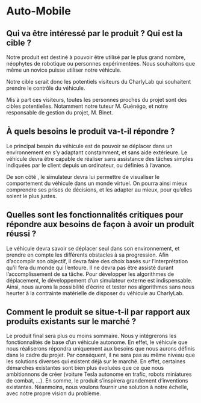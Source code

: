 # Auto-Mobile

## Qui va être intéressé par le produit ? Qui est la cible ?
Notre produit est destiné à pouvoir être utilisé par le plus grand nombre, néophytes de robotique ou personnes expérimentées. Nous souhaitons que même un novice puisse utiliser notre véhicule.

Notre cible serait donc les potentiels visiteurs du CharlyLab qui souhaitent prendre le contrôle du véhicule.

Mis à part ces visiteurs, toutes les personnes proches du projet sont des cibles potentielles. Notamment notre tuteur M. Guénégo, et notre responsable de gestion du projet, M. Binet.

## À quels besoins le produit va-t-il répondre ?
Le principal besoin du véhicule est de pouvoir se déplacer dans un environnement en s’y adaptant constamment, et sans aide extérieure. Le véhicule devra être capable de réaliser sans assistance des tâches simples indiquées par le client depuis un ordinateur, ou définies à l’avance.

De son côté , le simulateur devra lui permettre de visualiser le comportement du véhicule dans un monde virtuel. On pourra ainsi mieux comprendre ses prises de décisions, et les adapter au mieux, pour qu’elles soient le plus justes.

## Quelles sont les fonctionnalités critiques pour répondre aux besoins de façon à avoir un produit réussi ?
Le véhicule devra savoir se déplacer seul dans son environnement, et prendre en compte les différents obstacles à sa progression. Afin d’accomplir son objectif, il devra faire des choix basés sur l’interprétation qu’il fera du monde qui l’entoure. Il ne devra pas être assisté durant l’accomplissement de sa tâche. Pour développer les algorithmes de déplacement, le développement d’un simulateur externe est indispensable. Ainsi, nous aurons la possibilité d’écrire et tester nos algorithmes sans nous heurter à la contrainte matérielle de disposer du véhicule au CharlyLab.

## Comment le produit se situe-t-il par rapport aux produits existants sur le marché ?
Le produit final sera plus ou moins sommaire. 
Nous y intégrerons les fonctionnalités de base d’un véhicule autonome. 
En effet, le véhicule que nous réaliserons répondra uniquement aux besoins que nous aurons définis dans le cadre du projet. Par conséquent, il ne sera pas au même niveau que les solutions diverses qui existent déjà sur le marché. 
En effet, certaines démarches existantes sont bien plus évoluées que ce que nous ambitionnons de créer (voiture Tesla autonome en trafic, robots miniatures de combat, …). En somme, le produit s’inspirera grandement d’inventions existantes. Néanmoins, nous voulons fournir une solution à notre échelle, avec notre propre vision du problème.
